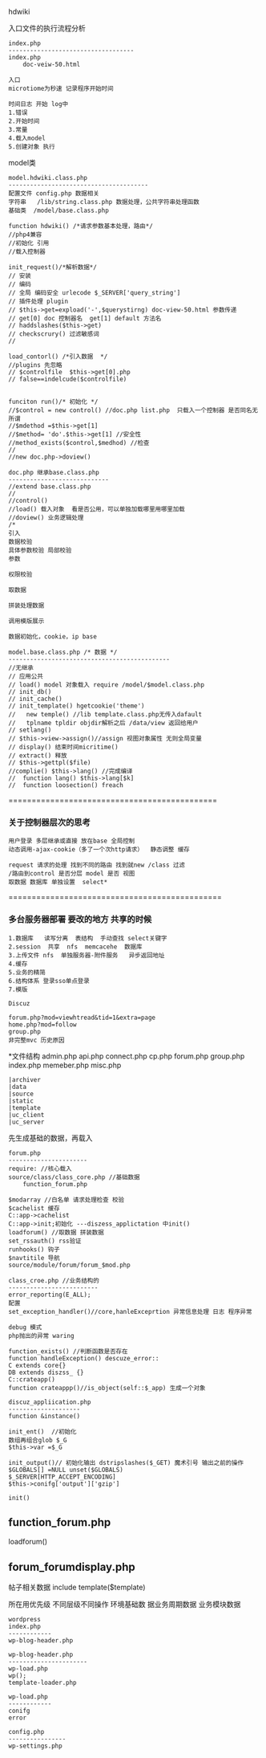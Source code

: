 

hdwiki
 
>

入口文件的执行流程分析

	index.php
	-----------------------------------
	index.php
		doc-veiw-50.html
	
	入口
	microtiome为秒速 记录程序开始时间
	
	时间日志 开始 log中 
	1.错误
	2.开始时间
	3.常量
	4.载入model
	5.创建对象 执行
>

>

model类	

	model.hdwiki.class.php
	---------------------------------------
	配置文件 config.php 数据相关
	字符串   /lib/string.class.php 数据处理，公共字符串处理函数
	基础类  /model/base.class.php 
	
	function hdwiki() /*请求参数基本处理，路由*/
	//php4兼容
	//初始化 引用
	//载入控制器
	
	init_request()/*解析数据*/
	// 安装
	// 编码
	// 全局 编码安全 urlecode $_SERVER['query_string']
	// 插件处理 plugin
	// $this->get=expload('-',$querystirng) doc-view-50.html 参数传递 
	// get[0] doc 控制器名  get[1] default 方法名
	// haddslashes($this->get) 
	// checkscrury() 过滤敏感词
	// 
	
	load_contorl() /*引入数据  */
	//plugins 先忽略
	// $controlfile  $this->get[0].php 
	// false==indelcude($controlfile)
	
	
	funciton run()/* 初始化 */
	//$control = new control() //doc.php list.php  只载入一个控制器 是否同名无所谓
	//$mdethod =$this->get[1]
	//$method= 'do'.$this->get[1] //安全性
	//method_exists($control,$medhod) //检查
	//
	//new doc.php->doview()
>


>
	doc.php 继承base.class.php
	----------------------------
	//extend base.class.php
	//
	//control()
	//load() 载入对象  看是否公用，可以单独加载哪里用哪里加载
	//doview() 业务逻辑处理
	/*
	引入
	数据校验
	具体参数校验 局部校验
	参数
	
	权限校验
	
	取数据
	
	拼装处理数据 
	
	调用模版展示
	
	数据初始化，cookie，ip base
>
 
>
	model.base.class.php /* 数据 */
	---------------------------------------------
	//无继承
	// 应用公共
	// load() model 对象载入 require /model/$model.class.php
	// init_db()
	// init_cache()
	// init_template() hgetcookie('theme') 
	//   new temple() //lib template.class.php无传入dafault 
	//   tplname tpldir objdir解析之后 /data/view 返回给用户
	// setlang() 
	// $this->view->assign()//assign 视图对象属性 无则全局变量
	// display() 结束时间micritime()
	// extract() 释放
	// $this->gettpl($file)
	//complie() $this->lang() //完成编译	
	//	function lang() $this->lang[$k]
	//	function loosection() freach
>

=============================================
### 关于控制器层次的思考
	用户登录 多层继承或直接 放在base 全局控制 
	动态调用-ajax-cookie（多了一个次http请求）  静态调整 缓存
	
	request 请求的处理 找到不同的路由 找到就new /class 过滤 
	/路由到control 是否分层 model 是否 视图
	取数据 数据库 单独设置  select* 
==============================================


>
###	多台服务器部署 要改的地方 共享的时候

	1.数据库   读写分离  表结构  手动查找 select关键字
	2.session  共享  nfs  memcacehe  数据库 
	3.上传文件 nfs  单独服务器-附件服务   异步返回地址 
	4.缓存
	5.业务的精简 
	6.结构体系 登录sso单点登录
	7.模版
>
>
	Discuz
	
	forum.php?mod=viewhtread&tid=1&extra=page
	home.php?mod=follow
	group.php
	非完整mvc 历史原因
>
>
*文件结构
	admin.php
	api.php
	connect.php
	cp.php
	forum.php
	group.php
	index.php
	memeber.php
	misc.php

	|archiver 
	|data
	|source
	|static
	|template
	|uc_client
	|uc_server

先生成基础的数据，再载入
>

>
	forum.php
	----------------------
	require: //核心载入
	source/class/class_core.php //基础数据
		function_forum.php
	
	$modarray //白名单 请求处理检查 校验
	$cachelist 缓存
	C::app->cachelist
	C::app->init;初始化 ---diszess_applictation 中init()
	loadforum() //取数据 拼装数据
	set_rssauth() rss验证
	runhooks() 钩子
	$navtitile 导航
	source/module/forum/forum_$mod.php
>

>
	class_croe.php //业务结构的
	-------------------------
	error_reporting(E_ALL);
	配置
	set_exception_handler()//core,hanleExceprtion 异常信息处理 日志 程序异常
	
	debug 模式 
	php抛出的异常 waring
	
	function_exists() //判断函数是否存在
	function handleException() descuze_error::
	C extends core{}
	DB extends diszss_ {}
	C::crateapp()
	function crateappp()//is_object(self::$_app) 生成一个对象
>

>
	discuz_appliication.php
	--------------------
	function &instance()
	
	init_ent()  //初始化
	数组再组合glob $_G
	$this->var =$_G
	
	init_output()// 初始化输出 dstripslashes($_GET) 魔术引号 输出之前的操作
	$GLOBALS[] =NULL unset($GLOBALS)
	$_SERVER[HTTP_ACCEPT_ENCODING]
	$this->conifg['output']['gzip']
	
	init()
>

>
function_forum.php
-----------------------
loadforum()


forum_forumdisplay.php
----------------
帖子相关数据
include template($template)

所在用优先级 不同层级不同操作 
环境基础数 
据业务周期数据 
业务模块数据 
>

>
	wordpress
	index.php
	------------
	wp-blog-header.php
	
	wp-blog-header.php
	----------------------
	wp-load.php
	wp();
	template-loader.php
	
	wp-load.php
	------------
	conifg
	error
	
	config.php
	----------------
	wp-settings.php

>

